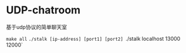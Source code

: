 # UDP-chatroom
基于udp协议的简单聊天室

`make all`
`./stalk [ip-address] [port1] [port2]
`./stalk localhost 13000 12000`
